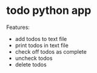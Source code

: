 # todo python app

Features:

- add todos to text file
- print todos in text file
- check off todos as complete
- uncheck todos
- delete todos
